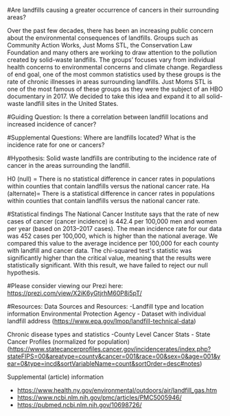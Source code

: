 #Are landfills causing a greater occurrence of cancers in their surrounding areas?

Over the past few decades, there has been an increasing public concern about the environmental consequences of landfills.  Groups such as Community Action Works, Just Moms STL, the Conservation Law Foundation and many others are working to draw attention to the pollution created by solid-waste landfills.  The groups’ focuses vary from individual health concerns to environmental concerns and climate change.  Regardless of end goal, one of the most common statistics used by these groups is the rate of chronic illnesses in areas surrounding landfills.  Just Moms STL is one of the most famous of these groups as they were the subject of an HBO documentary in 2017.  We decided to take this idea and expand it to all solid-waste landfill sites in the United States.

#Guiding Question:
Is there a correlation between landfill locations and increased incidence of cancer?

#Supplemental Questions:
Where are landfills located?
What is the incidence rate for one or cancers?

#Hypothesis:
Solid waste landfills are contributing to the incidence rate of cancer in the areas surrounding the landfill.

H0 (null) = There is no statistical difference in cancer rates in populations within counties that contain landfills versus the national cancer rate.
Ha (alternate)= There is a statistical difference in cancer rates in populations within counties that contain landfills versus the national cancer rate.

#Statistical findings
The National Cancer Institute says that the rate of new cases of cancer (cancer incidence) is 442.4 per 100,000 men and women per year (based on 2013–2017 cases).  The mean incidence rate for our data was 452 cases per 100,000, which is higher than the national average.  We compared this value to the average incidence per 100,000 for each county with landfill and cancer data.  The chi-squared test's statistic was significantly higher than the critical value, meaning that the results were statistically significant.  With this result, we have failed to reject our null hypothesis.

#Please consider viewing our Prezi here: https://prezi.com/view/X2iK6yGtjrhM60P8i5pT/

#Resources:
Data Sources and Resources:
-Landfill type and location information
Environmental Protection Agency - Dataset with individual landfill address
(https://www.epa.gov/lmop/landfill-technical-data)

Chronic disease types and statistics
-County Level Cancer Stats - State Cancer Profiles (normalized for population)
(https://www.statecancerprofiles.cancer.gov/incidencerates/index.php?stateFIPS=00&areatype=county&cancer=001&race=00&sex=0&age=001&year=0&type=incd&sortVariableName=count&sortOrder=desc#notes)

Supplemental (article) information
- https://www.health.ny.gov/environmental/outdoors/air/landfill_gas.htm
- https://www.ncbi.nlm.nih.gov/pmc/articles/PMC5005946/
- https://pubmed.ncbi.nlm.nih.gov/10698726/
